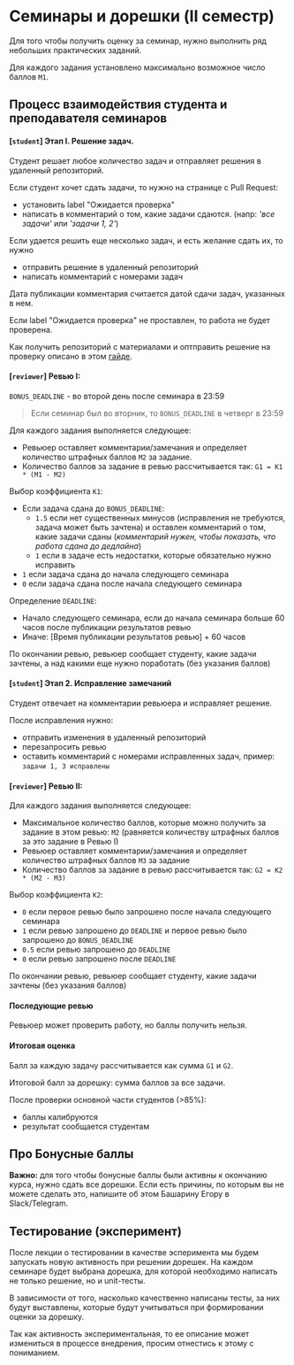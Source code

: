 
# Семинары и дорешки (II семестр)

Для того чтобы получить оценку за семинар, нужно выполнить ряд небольших практических заданий.

Для каждого задания установлено максимально возможное число баллов `M1`.

## Процесс взаимодействия студента и преподавателя семинаров

#### [`student`] Этап I. Решение задач.

Студент решает любое количество задач и отправляет решения в удаленный репозиторий.

Если студент хочет сдать задачи, то нужно на странице с Pull Request:
 - установить label "Ожидается проверка"
 - написать в комментарий о том, какие задачи сдаются. (напр: _'все задачи'_ или _'задачи 1, 2'_)

Если удается решить еще несколько задач, и есть желание сдать их, то нужно
 - отправить решение в удаленный репозиторий
 - написать комментарий с номерами задач

Дата публикации комментария считается датой сдачи задач, указанных в нем.

Если label "Ожидается проверка" не проставлен, то работа не будет проверена.

Как получить репозиторий с материалами и оптправить решение на проверку описано в этом [гайде](https://gist.github.com/Sviftel/9cbd6cf6e2e3b4e898a11df742d274e7).

#### [`reviewer`] Ревью I:

`BONUS_DEADLINE` - во второй день после семинара в 23:59

> Если семинар был во вторник, то `BONUS_DEADLINE` в четверг в 23:59

Для каждого задания выполняется следующее:
 - Ревьюер оставляет комментарии/замечания и определяет количество штрафных баллов `M2` за задание.
 - Количество баллов за задание в ревью рассчитывается так: `G1 = K1 * (M1 - M2)`

Выбор коэффициента `K1`:
 - Если задача сдана до `BONUS_DEADLINE`:
   - `1.5` если нет существенных минусов (исправления не требуются, задача может быть зачтена) и оставлен комментарий о том, какие задачи сданы (_комментарий нужен, чтобы показать, что работа сдана до дедлайна_)
   - `1` если в задаче есть недостатки, которые обязательно нужно исправить
 - `1` если задача сдана до начала следующего семинара
 - `0` если задача сдана после начала следующего семинара

Определение `DEADLINE`:
 - Начало следующего семинара, если до начала семинара больше 60 часов после публикации результатов ревью
 - Иначе: [Время публикации результатов ревью] + 60 часов

По окончании ревью, ревьюер сообщает студенту, какие задачи зачтены, а над какими еще нужно поработать (без указания баллов)

#### [`student`] Этап 2. Исправление замечаний

Студент отвечает на комментарии ревьюера и исправляет решение.

После исправления нужно:
 - отправить изменения в удаленный репозиторий
 - перезапросить ревью
 - оставить комментарий с номерами исправленных задач, пример: `задачи 1, 3 исправлены`

#### [`reviewer`] Ревью II:

Для каждого задания выполняется следующее:
 - Максимальное количество баллов, которые можно получить за задание в этом ревью: `M2` (равняется количеству штрафных баллов за это задание в Ревью I)
 - Ревьюер оставляет комментарии/замечания и определяет количество штрафных баллов `M3` за задание
 - Количество баллов за задание в ревью рассчитывается так: `G2 = K2 * (M2 - M3)`

Выбор коэффициента `K2`:
 - `0` если первое ревью было запрошено после начала следующего семинара
 - `1` если ревью запрошено до `DEADLINE` и первое ревью было запрошено до `BONUS_DEADLINE`
 - `0.5` если ревью запрошено до `DEADLINE`
 - `0` если ревью запрошено после `DEADLINE`

По окончании ревью, ревьюер сообщает студенту, какие задачи зачтены (без указания баллов)

#### Последующие ревью

 Ревьюер может проверить работу, но баллы получить нельзя.

#### Итоговая оценка

Балл за каждую задачу рассчитывается как сумма `G1` и `G2`.

Итоговой балл за дорешку: сумма баллов за все задачи.

После проверки основной части студентов (>85%):
 - баллы калибруются
 - результат сообщается студентам

## Про Бонусные баллы

**Важно:** для того чтобы бонусные баллы были активны к окончанию курса, нужно сдать все дорешки. Если есть причины, по которым вы не можете сделать это, напишите об этом Башарину Егору в Slack/Telegram.

## Тестирование (эксперимент)

После лекции о тестировании в качестве эсперимента мы будем запускать новую активность при решении дорешек. На каждом семинаре будет выбрана дорешка, для которой необходимо написать не только решение, но и unit-тесты.

В зависимости от того, насколько качественно написаны тесты, за них будут выставлены, которые будут учитываться при формировании оценки за дорешку.

Так как активность экспериментальная, то ее описание может измениться в процессе внедрения, просим отнестись к этому с пониманием.

